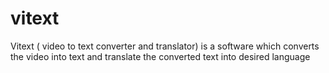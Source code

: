 # vitext
Vitext ( video to text converter and translator) is a software which converts the video into text and translate the converted text  into desired language

